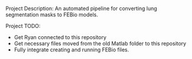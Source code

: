 Project Description:
An automated pipeline for converting lung segmentation masks to FEBio models.

Project TODO:
- Get Ryan connected to this repository
- Get necessary files moved from the old  Matlab folder to this repository
- Fully integrate creating and running FEBio files. 
